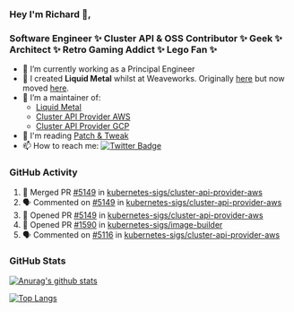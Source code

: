 ### Hey I'm Richard 👋, 

<h3 align="left">Software Engineer ✨ Cluster API & OSS Contributor ✨ Geek ✨ Architect ✨ Retro Gaming Addict ✨ Lego Fan ✨</h3>

- 🔭 I’m currently working as a Principal Engineer
- 📯 I created **Liquid Metal** whilst at Weaveworks. Originally [here](https://github.com/weaveworks-liquidmetal) but now moved [here](https://github.com/liquidmetal-dev).
- 👯 I’m a maintainer of:
  -  [Liquid Metal](https://github.com/liquidmetal-dev)
  -  [Cluster API Provider AWS](https://github.com/kubernetes-sigs/cluster-api-provider-aws)
  -  [Cluster API Provider GCP](https://github.com/kubernetes-sigs/cluster-api-provider-gcp)
- 💬 I'm reading [Patch & Tweak](https://bjooks.com/products/patch-tweak-exploring-modular-synthesis)
- 📫 How to reach me: [![Twitter Badge](https://img.shields.io/badge/-@fruit_case-00acee?style=flat&logo=Twitter&logoColor=white)](https://twitter.com/intent/follow?screen_name=fruit_case "Follow on Twitter")

### GitHub Activity 

<!--START_SECTION:activity-->
1. 🎉 Merged PR [#5149](https://github.com/kubernetes-sigs/cluster-api-provider-aws/pull/5149) in [kubernetes-sigs/cluster-api-provider-aws](https://github.com/kubernetes-sigs/cluster-api-provider-aws)
2. 🗣 Commented on [#5149](https://github.com/kubernetes-sigs/cluster-api-provider-aws/pull/5149#issuecomment-2407867132) in [kubernetes-sigs/cluster-api-provider-aws](https://github.com/kubernetes-sigs/cluster-api-provider-aws)
3. 💪 Opened PR [#5149](https://github.com/kubernetes-sigs/cluster-api-provider-aws/pull/5149) in [kubernetes-sigs/cluster-api-provider-aws](https://github.com/kubernetes-sigs/cluster-api-provider-aws)
4. 💪 Opened PR [#1590](https://github.com/kubernetes-sigs/image-builder/pull/1590) in [kubernetes-sigs/image-builder](https://github.com/kubernetes-sigs/image-builder)
5. 🗣 Commented on [#5116](https://github.com/kubernetes-sigs/cluster-api-provider-aws/pull/5116#issuecomment-2405665871) in [kubernetes-sigs/cluster-api-provider-aws](https://github.com/kubernetes-sigs/cluster-api-provider-aws)
<!--END_SECTION:activity-->

### GitHub Stats

[![Anurag's github stats](https://github-readme-stats.vercel.app/api?username=richardcase&count_private=true&show_icons=true)](https://github.com/anuraghazra/github-readme-stats)

[![Top Langs](https://github-readme-stats.vercel.app/api/top-langs/?username=richardcase&hide=html&layout=compact)](https://github.com/anuraghazra/github-readme-stats)
